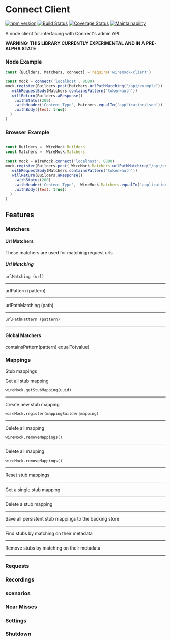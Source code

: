 # Connect Client

[![npm version](https://badge.fury.io/js/wiremock-client.svg)](https://badge.fury.io/js/wiremock-client)
[![Build Status](https://travis-ci.org/alexmbrown/wiremock-client.svg?branch=master)](https://travis-ci.org/alexmbrown/wiremock-client)
[![Coverage Status](https://coveralls.io/repos/github/alexmbrown/wiremock-client/badge.svg?branch=master)](https://coveralls.io/github/alexmbrown/wiremock-client?branch=master)
[![Maintainability](https://api.codeclimate.com/v1/badges/ed209ea9824605912120/maintainability)](https://codeclimate.com/github/alexmbrown/wiremock-client/maintainability)

A node client for interfacing with Connect's admin API

**WARNING: THIS LIBRARY CURRENTLY EXPERIMENTAL AND IN A PRE-ALPHA STATE**

### Node Example
```javascript
const {Builders, Matchers, connect} = require('wiremock-client')

const mock = connect('localhost', 8080)
mock.register(Builders.post(Matchers.urlPathMatching("/api/example"))
  .withRequestBody(Matchers.containsPattern("token=auth"))
  .willReturn(Builders.aResponse()
    .withStatus(200)
    .withHeader('Content-Type', Matchers.equalTo('application/json'))
    .withBody({test: true})
  )
)
```

### Browser Example
```html
```

```javascript
const Builders =  WireMock.Builders
const Matchers =  WireMock.Matchers

const mock = WireMock.connect('localhost', 8080)
mock.register(Builders.post( WireMock.Matchers.urlPathMatching("/api/example"))
  .withRequestBody(Matchers.containsPattern("token=auth"))
  .willReturn(Builders.aResponse()
    .withStatus(200)
    .withHeader('Content-Type',  WireMock.Matchers.equalTo('application/json'))
    .withBody({test: true})
  )
)
```

## Features

### Matchers

#### Url Matchers

These matchers are used for matching request urls

##### Url Matching
```
urlMatching (url)
```
---

urlPattern (pattern)

---

urlPathMatching (path)

---
```
urlPathPattern (pattern)
```
---

#### Global Matchers

containsPattern(pattern)
equalTo(value)

### Mappings
Stub mappings


Get all stub mapping
 
```
wireMock.getStubMapping(uuid) 
```
---
Create new stub mapping
 
```
wireMock.register(mappingBuilder|mapping)
```
---
Delete all mapping
 
```
wireMock.removeMappings()
```
---
Delete all mapping
 
```
wireMock.removeMappings()
```
---
Reset stub mappings 

---
Get a single stub mapping

---
Delete a stub mapping

---
Save all persistent stub mappings to the backing store

---
Find stubs by matching on their metadata

---
Remove stubs by matching on their metadata

---


### Requests
### Recordings
### scenarios
### Near Misses
### Settings
### Shutdown



